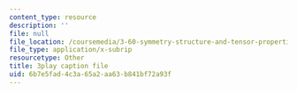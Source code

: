 ```yaml
---
content_type: resource
description: ''
file: null
file_location: /coursemedia/3-60-symmetry-structure-and-tensor-properties-of-materials-fall-2005/6b7e5fad4c3a65a2aa63b841bf72a93f_pEOSGrQkn44.srt
file_type: application/x-subrip
resourcetype: Other
title: 3play caption file
uid: 6b7e5fad-4c3a-65a2-aa63-b841bf72a93f
---
```

